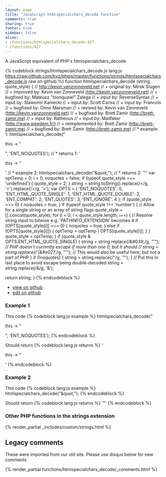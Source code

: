 ```yaml
---
layout: page
title: "JavaScript htmlspecialchars_decode function"
comments: true
sharing: true
footer: true
sidebar: false
alias:
- /functions/htmlspecialchars_decode:427
- /functions/427
---
```

<!-- Generated by Rakefile:build -->
A JavaScript equivalent of PHP's htmlspecialchars_decode

{% codeblock strings/htmlspecialchars_decode.js lang:js https://raw.github.com/kvz/phpjs/master/functions/strings/htmlspecialchars_decode.js raw on github %}
function htmlspecialchars_decode (string, quote_style) {
  // http://kevin.vanzonneveld.net
  // +   original by: Mirek Slugen
  // +   improved by: Kevin van Zonneveld (http://kevin.vanzonneveld.net)
  // +   bugfixed by: Mateusz "loonquawl" Zalega
  // +      input by: ReverseSyntax
  // +      input by: Slawomir Kaniecki
  // +      input by: Scott Cariss
  // +      input by: Francois
  // +   bugfixed by: Onno Marsman
  // +    revised by: Kevin van Zonneveld (http://kevin.vanzonneveld.net)
  // +   bugfixed by: Brett Zamir (http://brett-zamir.me)
  // +      input by: Ratheous
  // +      input by: Mailfaker (http://www.weedem.fr/)
  // +      reimplemented by: Brett Zamir (http://brett-zamir.me)
  // +    bugfixed by: Brett Zamir (http://brett-zamir.me)
  // *     example 1: htmlspecialchars_decode("<p>this -&gt; &quot;</p>", 'ENT_NOQUOTES');
  // *     returns 1: '<p>this -> &quot;</p>'
  // *     example 2: htmlspecialchars_decode("&amp;quot;");
  // *     returns 2: '&quot;'
  var optTemp = 0,
    i = 0,
    noquotes = false;
  if (typeof quote_style === 'undefined') {
    quote_style = 2;
  }
  string = string.toString().replace(/&lt;/g, '<').replace(/&gt;/g, '>');
  var OPTS = {
    'ENT_NOQUOTES': 0,
    'ENT_HTML_QUOTE_SINGLE': 1,
    'ENT_HTML_QUOTE_DOUBLE': 2,
    'ENT_COMPAT': 2,
    'ENT_QUOTES': 3,
    'ENT_IGNORE': 4
  };
  if (quote_style === 0) {
    noquotes = true;
  }
  if (typeof quote_style !== 'number') { // Allow for a single string or an array of string flags
    quote_style = [].concat(quote_style);
    for (i = 0; i < quote_style.length; i++) {
      // Resolve string input to bitwise e.g. 'PATHINFO_EXTENSION' becomes 4
      if (OPTS[quote_style[i]] === 0) {
        noquotes = true;
      } else if (OPTS[quote_style[i]]) {
        optTemp = optTemp | OPTS[quote_style[i]];
      }
    }
    quote_style = optTemp;
  }
  if (quote_style & OPTS.ENT_HTML_QUOTE_SINGLE) {
    string = string.replace(/&#0*39;/g, "'"); // PHP doesn't currently escape if more than one 0, but it should
    // string = string.replace(/&apos;|&#x0*27;/g, "'"); // This would also be useful here, but not a part of PHP
  }
  if (!noquotes) {
    string = string.replace(/&quot;/g, '"');
  }
  // Put this in last place to avoid escape being double-decoded
  string = string.replace(/&amp;/g, '&');

  return string;
}
{% endcodeblock %}

 - [view on github](https://github.com/kvz/phpjs/blob/master/functions/strings/htmlspecialchars_decode.js)
 - [edit on github](https://github.com/kvz/phpjs/edit/master/functions/strings/htmlspecialchars_decode.js)

### Example 1
This code
{% codeblock lang:js example %}
htmlspecialchars_decode("<p>this -&gt; &quot;</p>", 'ENT_NOQUOTES');
{% endcodeblock %}

Should return
{% codeblock lang:js returns %}
'<p>this -> &quot;</p>'
{% endcodeblock %}

### Example 2
This code
{% codeblock lang:js example %}
htmlspecialchars_decode("&amp;quot;");
{% endcodeblock %}

Should return
{% codeblock lang:js returns %}
'&quot;'
{% endcodeblock %}


### Other PHP functions in the strings extension
{% render_partial _includes/custom/strings.html %}
## Legacy comments
These were imported from our old site. Please use disqus below for new comments
<div style="overflow-y: scroll; max-height: 500px;">
{% render_partial functions/htmlspecialchars_decode/_comments.html %}
</div>
